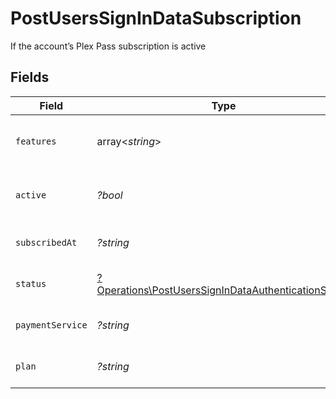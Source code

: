 # PostUsersSignInDataSubscription

If the account’s Plex Pass subscription is active


## Fields

| Field                                                                                                                     | Type                                                                                                                      | Required                                                                                                                  | Description                                                                                                               | Example                                                                                                                   |
| ------------------------------------------------------------------------------------------------------------------------- | ------------------------------------------------------------------------------------------------------------------------- | ------------------------------------------------------------------------------------------------------------------------- | ------------------------------------------------------------------------------------------------------------------------- | ------------------------------------------------------------------------------------------------------------------------- |
| `features`                                                                                                                | array<*string*>                                                                                                           | :heavy_minus_sign:                                                                                                        | List of features allowed on your Plex Pass subscription                                                                   |                                                                                                                           |
| `active`                                                                                                                  | *?bool*                                                                                                                   | :heavy_minus_sign:                                                                                                        | If the account's Plex Pass subscription is active                                                                         | true                                                                                                                      |
| `subscribedAt`                                                                                                            | *?string*                                                                                                                 | :heavy_minus_sign:                                                                                                        | Date the account subscribed to Plex Pass                                                                                  | 2021-04-12T18:21:12Z                                                                                                      |
| `status`                                                                                                                  | [?Operations\PostUsersSignInDataAuthenticationStatus](../../Models/Operations/PostUsersSignInDataAuthenticationStatus.md) | :heavy_minus_sign:                                                                                                        | String representation of subscriptionActive                                                                               | Inactive                                                                                                                  |
| `paymentService`                                                                                                          | *?string*                                                                                                                 | :heavy_minus_sign:                                                                                                        | Payment service used for your Plex Pass subscription                                                                      |                                                                                                                           |
| `plan`                                                                                                                    | *?string*                                                                                                                 | :heavy_minus_sign:                                                                                                        | Name of Plex Pass subscription plan                                                                                       |                                                                                                                           |